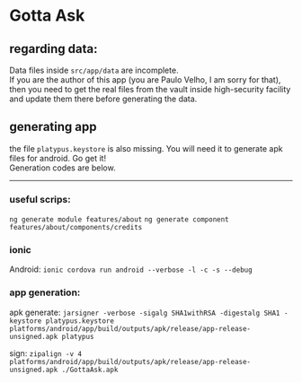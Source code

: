# Gotta Ask

## regarding data:
Data files inside `src/app/data` are incomplete.  
If you are the author of this app (you are Paulo Velho, I am sorry for that), then you need to get the real files from the vault inside high-security facility and update them there before generating the data.

## generating app
the file `platypus.keystore` is also missing. You will need it to generate apk files for android. Go get it!  
Generation codes are below.  


--- 
### useful scrips:

`ng generate module features/about`
`ng generate component features/about/components/credits`

### ionic
Android: `ionic cordova run android --verbose -l -c -s --debug`


### app generation:
apk generate:
`jarsigner -verbose -sigalg SHA1withRSA -digestalg SHA1 -keystore platypus.keystore platforms/android/app/build/outputs/apk/release/app-release-unsigned.apk platypus`

sign:
`zipalign -v 4 platforms/android/app/build/outputs/apk/release/app-release-unsigned.apk ./GottaAsk.apk`